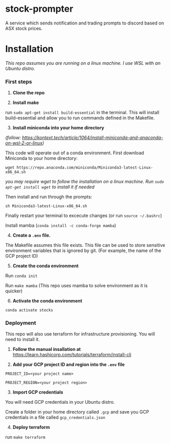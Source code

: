 # stock-prompter
A service which sends notification and trading prompts to discord based on ASX stock prices.

# Installation

*This repo assumes you are running on a linux machine. I use WSL with an Ubuntu distro.*

### First steps

1. **Clone the repo**

2. **Install make**

run `sudo apt-get install build-essential` in the terminal. This will install build-essential and allow you to run commands defined in the Makefile.

3. **Install miniconda into your home directory** 

*(follow: https://kontext.tech/article/1064/install-miniconda-and-anaconda-on-wsl-2-or-linux)*

This code will operate out of a conda environment. First download Miniconda to your home directory:

`wget https://repo.anaconda.com/miniconda/Miniconda3-latest-Linux-x86_64.sh`

*you may require wget to follow the installation on a linux machine. Run `sudo apt-get install wget` to install it if needed*

Then install and run through the prompts:

`sh Miniconda3-latest-Linux-x86_64.sh`

Finally restart your terminal to excecute changes (or run `source ~/.bashrc`)

Install mamba (`conda install -c conda-forge mamba`)

4. **Create a `.env` file.**

The Makefile assumes this file exists.
This file can be used to store sensitive environment variables that is ignored by git.
(For example, the name of the GCP project ID)

5. **Create the conda environment**

Run `conda init`

Run `make mamba` (This repo uses mamba to solve environment as it is quicker)

6. **Activate the conda environment**

`conda activate stocks`

### Deployment

This repo will also use terraform for infrastructure provisioning. You will need to install it.

1. **Follow the manual insallation at**
https://learn.hashicorp.com/tutorials/terraform/install-cli


2. **Add your GCP project ID and region into the `.env` file**

`PROJECT_ID=<your project name>`

`PROJECT_REGION=<your project region>`

3. **Import GCP credentials**

You will need GCP credentials in your Ubuntu distro.

Create a folder in your home directory called `.gcp` and 
save you GCP credentials in a file called `gcp_credentials.json`

4. **Deploy terraform**

run `make terraform`